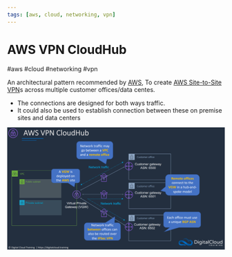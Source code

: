```yaml
---
tags: [aws, cloud, networking, vpn]
---
```

# AWS VPN CloudHub
#aws #cloud #networking #vpn 

An architectural pattern recommended by [AWS](Cloud%20Computing/AWS/AWS.md), To create [AWS Site-to-Site VPN](Cloud%20Computing/AWS/Networking/AWS%20Site-to-Site%20VPN.md)s across multiple customer offices/data centes.

- The connections are designed for both ways traffic.
- It could also be used to establish connection between these on premise sites and data centers


![](Attachments/Pasted%20image%2020230311213205.png)